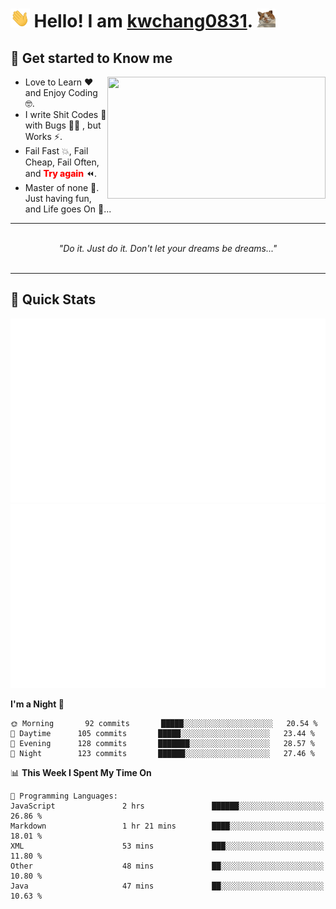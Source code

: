 <h1> <img src="./assets/hi.gif" height="30px"> Hello! I am <a href="https://github.com/kwchang0831">kwchang0831</a>. <img src="./assets/cool-cat.gif" height="30px"> </h1>
</h1>

## 🎉 Get started to Know me

<a href="#"><img align="right" src="https://media.tenor.com/S5qCffxIFdUAAAAC/the-muppet-kermit-the-frog.gif" width="349" height="195" /></a>

- Love to Learn ❤️ and Enjoy Coding 🤓.
- I write Shit Codes 💩 with Bugs 🐛🐛 , but Works ⚡️.
- Fail Fast 💥, Fail Cheap, Fail Often, and <span style="color:red;font-weight:800;">Try again</span> ⏪️.
- Master of none 🤪. Just having fun, and Life goes On 🌱...

<hr/>
<br/>
<div align="center">
<i>"Do it. Just do it. Don't let your dreams be dreams..." </i>
</div>
<br/>
<hr/>

## 🙈 Quick Stats

![](https://raw.githubusercontent.com/kwchang0831/kwchang0831/output/generated/overview.svg)
![](https://raw.githubusercontent.com/kwchang0831/kwchang0831/output/generated/languages.svg)

<!--START_SECTION:waka-->
**I'm a Night 🦉** 

```text
🌞 Morning       92 commits       █████░░░░░░░░░░░░░░░░░░░░   20.54 % 
🌆 Daytime      105 commits       █████░░░░░░░░░░░░░░░░░░░░   23.44 % 
🌃 Evening      128 commits       ███████░░░░░░░░░░░░░░░░░░   28.57 % 
🌙 Night        123 commits       ██████░░░░░░░░░░░░░░░░░░░   27.46 % 

```


📊 **This Week I Spent My Time On** 

```text
💬 Programming Languages: 
JavaScript               2 hrs               ██████░░░░░░░░░░░░░░░░░░░   26.86 % 
Markdown                 1 hr 21 mins        ████░░░░░░░░░░░░░░░░░░░░░   18.01 % 
XML                      53 mins             ███░░░░░░░░░░░░░░░░░░░░░░   11.80 % 
Other                    48 mins             ██░░░░░░░░░░░░░░░░░░░░░░░   10.80 % 
Java                     47 mins             ██░░░░░░░░░░░░░░░░░░░░░░░   10.63 % 

```


<!--END_SECTION:waka-->
